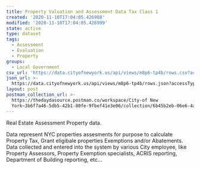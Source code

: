 ```yaml
---
title: Property Valuation and Assessment Data Tax Class 1
created: '2020-11-10T17:04:05.426988'
modified: '2020-11-10T17:04:05.426999'
state: active
type: dataset
tags:
  - Assessment
  - Evaluation
  - Property
groups:
  - Local Government
csv_url: 'https://data.cityofnewyork.us/api/views/m8p6-tp4b/rows.csv?accessType=DOWNLOAD'
json_url: >-
  https://data.cityofnewyork.us/api/views/m8p6-tp4b/rows.json?accessType=DOWNLOAD
layout: post
postman_collection_url: >-
  https://thedaydasource.postman.co/workspace/City-of New
  York~3b6f7a46-5db5-42b1-80fe-9fbef41e3e06/collection/6b45b2eb-06e6-4a80-9f45-88a359f26949
---
```

Real Estate Assessment Property data.

Data represent NYC properties assesments for purpose to calculate Property Tax, Grant eligibale properties Exemptions and/or Abatements. Data collected and entered into the system by various City employee, like Property Assessors, Property Exemption specialists, ACRIS reporting, Department of Building reporting, etc...
